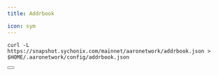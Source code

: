 ```yaml
---
title: Addrbook

icon: sym
---
```


<div class="code-block-wrapper"><!-- Note: Change nodename and $HOME/.binary -->
  <pre><code>curl -L https://snapshot.sychonix.com/mainnet/aaronetwork/addrbook.json > $HOME/.aaronetwork/config/addrbook.json</code></pre>
  <button class="copy-btn"><i class="fas fa-copy"></i></button>
</div><!-- Note: Change nodename and $HOME/.binary -->

